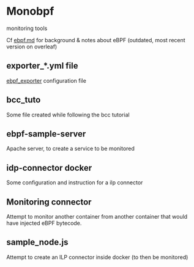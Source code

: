 # Monobpf

monitoring tools

Cf [ebpf.md](./ebpf.md) for background & notes about eBPF (outdated, most recent version on overleaf)

## exporter_*.yml file

[ebpf_exporter][ebpf_exporter] configuration file

[ebpf_exporter]: https://github.com/cloudflare/ebpf_exporter/

## bcc_tuto

Some file created while following the bcc tutorial

## ebpf-sample-server

Apache server, to create a service to be monitored

## idp-connector docker

Some configuration and instruction for a ilp connector

## Monitoring connector

Attempt to monitor another container from another container that would have injected eBPF bytecode.

## sample_node.js

Attempt to create an ILP connector inside docker (to then be monitored)
